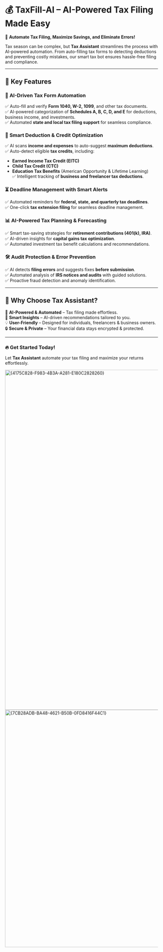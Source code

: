 

# 💰 **TaxFill-AI – AI-Powered Tax Filing Made Easy**  

🚀 **Automate Tax Filing, Maximize Savings, and Eliminate Errors!**  

Tax season can be complex, but **Tax Assistant** streamlines the process with AI-powered automation. From auto-filling tax forms to detecting deductions and preventing costly mistakes, our smart tax bot ensures hassle-free filing and compliance.  

---

## 🌟 **Key Features**  

### 📑 **AI-Driven Tax Form Automation**  
✅ Auto-fill and verify **Form 1040, W-2, 1099**, and other tax documents.  
✅ AI-powered categorization of **Schedules A, B, C, D, and E** for deductions, business income, and investments.  
✅ Automated **state and local tax filing support** for seamless compliance.  

### 💸 **Smart Deduction & Credit Optimization**  
✅ AI scans **income and expenses** to auto-suggest **maximum deductions**.  
✅ Auto-detect eligible **tax credits**, including:  
   - **Earned Income Tax Credit (EITC)**  
   - **Child Tax Credit (CTC)**  
   - **Education Tax Benefits** (American Opportunity & Lifetime Learning)  
✅ Intelligent tracking of **business and freelancer tax deductions**.  

### ⏳ **Deadline Management with Smart Alerts**  
✅ Automated reminders for **federal, state, and quarterly tax deadlines**.  
✅ One-click **tax extension filing** for seamless deadline management.  

### 📊 **AI-Powered Tax Planning & Forecasting**  
✅ Smart tax-saving strategies for **retirement contributions (401(k), IRA)**.  
✅ AI-driven insights for **capital gains tax optimization**.  
✅ Automated investment tax benefit calculations and recommendations.  

### 🛠 **Audit Protection & Error Prevention**  
✅ AI detects **filing errors** and suggests fixes **before submission**.  
✅ Automated analysis of **IRS notices and audits** with guided solutions.  
✅ Proactive fraud detection and anomaly identification.  

---

## 📌 **Why Choose Tax Assistant?**  
🚀 **AI-Powered & Automated** – Tax filing made effortless.  
🧠 **Smart Insights** – AI-driven recommendations tailored to you.  
💡 **User-Friendly** – Designed for individuals, freelancers & business owners.  
🔒 **Secure & Private** – Your financial data stays encrypted & protected.  

---  

### 🔥 **Get Started Today!**  
Let **Tax Assistant** automate your tax filing and maximize your returns effortlessly.  




<img width="1120" alt="{4175C828-F983-4B3A-A281-E180C2828260}" src="https://github.com/user-attachments/assets/5d524746-0b7d-4116-8231-0c849d10b904" />


<img width="782" alt="{7CB28ADB-BA48-4621-B50B-0FD8416F44C1}" src="https://github.com/user-attachments/assets/6cb1f364-616f-468f-85ad-fba4870b4a2e" />


